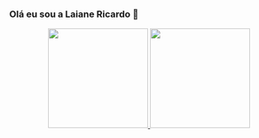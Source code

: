 ### Olá eu sou a Laiane Ricardo 👋
<div align="center">
  <a href="https://github.com/Ricardolaiane">
  <img height="180em" src="https://github-readme-stats.vercel.app/api?username=Ricardolaiane&show_icons=true&theme=tokyonight&include_all_commits=true&count_private=true"/>
  <img height="180em" src="https://github-readme-stats.vercel.app/api/top-langs/?username=Ricardolaiane&layout=compact&langs_count=7&theme=tokyonight"/>
</div>
